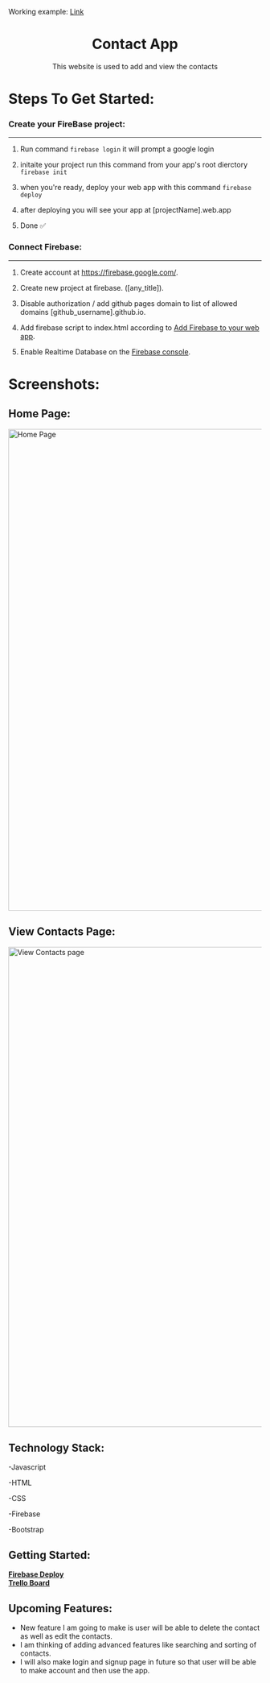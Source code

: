 Working example:   [Link](https://aayushi1852.github.io/contact-app/ "Live Demo")
<h1 align="center">Contact App</h1>
<p align="center">This website is used to add and view the contacts</p>
<h1>Steps To Get Started:</h1>

### Create your FireBase project:
___

1) Run command `firebase login` it will prompt a google login

2) initaite your project run this command from your app's root dierctory `firebase init`

3) when you're ready, deploy your web app with this command `firebase deploy`

4) after deploying you will see your app at [projectName].web.app

5) Done ✅

### Connect Firebase:
___

1) Create account at https://firebase.google.com/.

2) Create new project at firebase. ([any_title]).

3) Disable authorization / add github pages domain to list of allowed domains [github_username].github.io.

4) Add firebase script to index.html according to 
[Add Firebase to your web app](https://firebase.google.com/docs/web/setup#register-app "Add Firebase to your web app").

5) Enable Realtime Database on the [Firebase console](https://console.firebase.google.com "Firebase console").
</p>
<b><h1>Screenshots:</h1></b>
<h2>Home Page:</h2>
<img width="957" alt="Home Page" src="https://user-images.githubusercontent.com/98124989/178556977-f6f40e54-01de-4903-a859-7b7123540ea3.PNG">
<h2>View Contacts Page:</h2>

<img width="954" alt="View Contacts page" src="https://user-images.githubusercontent.com/98124989/178557383-c3927499-99e6-4366-a23f-82c37a12b599.PNG">

<h2>Technology Stack:</h2>
 <p> -Javascript </p>
 <p> -HTML </p>
 <p> -CSS </p>
 <p> -Firebase </p>
 <p> -Bootstrap </p>
<h2>Getting Started:</h2>
<b><a href = "https://contacts-a25d3.web.app/"> Firebase Deploy</a></b></br>
<b><a href = "https://trello.com/b/LilLTEuk/firebase"> Trello Board </a></b>


<h2>Upcoming Features:</h2>
 <ul>
<li>New feature I am going to make is user will be able to delete the contact as well as edit the contacts.</li>
<li>I am thinking of adding advanced features like searching and sorting of contacts.</li>
<li>I will also make login and signup page in future so that user will be able to make account and then use the app.</li>
</ul>

 
  
